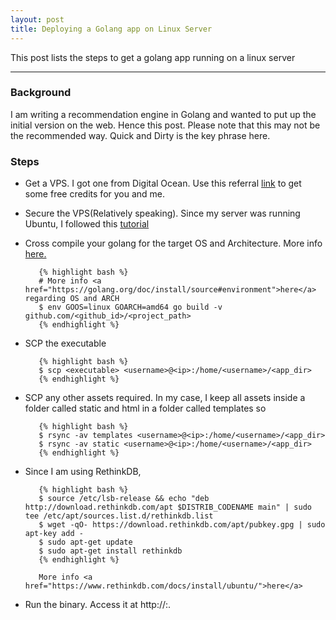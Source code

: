 ```yaml
---
layout: post
title: Deploying a Golang app on Linux Server
---
```


This post lists the steps to get a golang app running on a linux server

-----

### Background

I am writing a recommendation engine in Golang and wanted to put up the initial version on the web. Hence this post. Please note that this may not be the recommended way. Quick and Dirty is the key phrase here.

### Steps

* Get a VPS. I got one from Digital Ocean. Use this referral <a href="https://m.do.co/c/0e9b19aad9a9">link</a> to get some free credits for you and me.
* Secure the VPS(Relatively speaking). Since my server was running Ubuntu, I followed this <a href="https://www.digitalocean.com/community/tutorials/initial-server-setup-with-ubuntu-14-04">tutorial</a>
* Cross compile your golang for the target OS and Architecture. More info <a href="http://dave.cheney.net/2015/08/22/cross-compilation-with-go-1-5">here.</a>
         
         {% highlight bash %}
         # More info <a href="https://golang.org/doc/install/source#environment">here</a> regarding OS and ARCH
         $ env GOOS=linux GOARCH=amd64 go build -v github.com/<github_id>/<project_path>
         {% endhighlight %}

* SCP the executable

         {% highlight bash %}
         $ scp <executable> <username>@<ip>:/home/<username>/<app_dir>
         {% endhighlight %}
* SCP any other assets required. In my case, I keep all assets inside a folder called static and html in a folder called templates so

         {% highlight bash %}
         $ rsync -av templates <username>@<ip>:/home/<username>/<app_dir>
         $ rsync -av static <username>@<ip>:/home/<username>/<app_dir>
         {% endhighlight %}

* Since I am using RethinkDB,

         {% highlight bash %}
         $ source /etc/lsb-release && echo "deb http://download.rethinkdb.com/apt $DISTRIB_CODENAME main" | sudo tee /etc/apt/sources.list.d/rethinkdb.list
         $ wget -qO- https://download.rethinkdb.com/apt/pubkey.gpg | sudo apt-key add -
         $ sudo apt-get update
         $ sudo apt-get install rethinkdb
         {% endhighlight %}

         More info <a href="https://www.rethinkdb.com/docs/install/ubuntu/">here</a>

* Run the binary. Access it at http://<ip>:<port>. 


